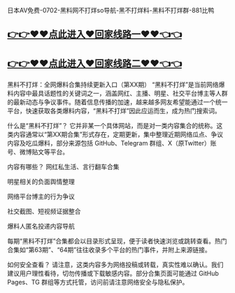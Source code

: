 日本AV免费-0702-黑料网不打烊so导航-黑不打烊料-黑料不打烊群-881比鸭

## [👉👉♥♥点此进入♥回家线路一♥♥👈👈](https://unpkg.com/182-7run/index.html)
## [👉👉♥♥点此进入♥回家线路二♥♥👈👈](https://unpkg.com/182-2run/index.html)

黑料不打烊：全网爆料合集持续更新入口（第XX期）
“黑料不打烊”是当前网络爆料内容中最具话题性的关键词之一，涵盖网红、主播、明星、社交平台博主等人群的最新动态与争议事件。随着信息传播的加速，越来越多网友希望能通过一个统一平台，快速获取各类爆料内容，“黑料不打烊”因此应运而生，成为热门搜索词。

什么是“黑料不打烊”？
它并非某一个具体网站，而是对一类内容集合的统称。这类内容通常以“第XX期合集”形式存在，定期更新，集中整理近期网络瓜点、争议内容及吃瓜爆料，部分来源包括 GitHub、Telegram 群组、X（原Twitter）账号、微博贴文等平台。

内容有哪些？
网红私生活、言行翻车合集

明星相关的负面舆情整理

网络平台博主的行为争议

社交截图、短视频证据整合

爆料人匿名投递内容导航

每期“黑料不打烊”合集都会以目录形式呈现，便于读者快速浏览或跳转查看。热门合集如“第63期”、“64期”往往收录多个平台的热门事件，并附上来源链接。

如何安全查看？
请注意，这类内容多为网络投稿或转载，真实性难以确认。我们建议用户理性看待，切勿传播或下载敏感内容。部分合集页面可能通过 GitHub Pages、TG 群组等方式托管，访问前请注意网络安全与隐私保护。

